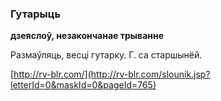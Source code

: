 ### Гутарыць
**дзеяслоў, незакончанае трыванне**

Размаўляць, весці гутарку. Г. са старшынёй.

<a rel="author">[http://rv-blr.com/](http://rv-blr.com/slounik.jsp?letterId=0&maskId=0&pageId=765)</a>
